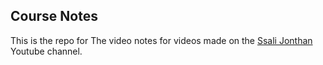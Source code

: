 ## Course Notes
This is the repo for The video notes for videos made on the [Ssali Jonthan](https://www.youtube.com/channel/UC4AYRvDw3yh-ChonxxW6VLA) Youtube channel.
